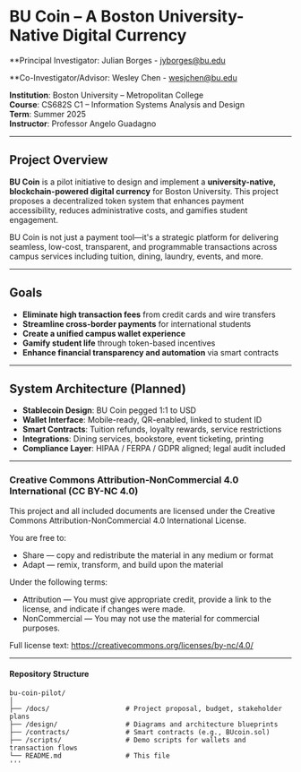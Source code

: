 # BU Coin – A Boston University-Native Digital Currency

**Principal Investigator: Julian Borges - jyborges@bu.edu

**Co-Investigator/Advisor: Wesley Chen - wesjchen@bu.edu

**Institution**: Boston University – Metropolitan College  
**Course**: CS682S C1 – Information Systems Analysis and Design  
**Term**: Summer 2025  
**Instructor**: Professor Angelo Guadagno

---

## Project Overview

**BU Coin** is a pilot initiative to design and implement a **university-native, blockchain-powered digital currency** for Boston University. This project proposes a decentralized token system that enhances payment accessibility, reduces administrative costs, and gamifies student engagement.

BU Coin is not just a payment tool—it's a strategic platform for delivering seamless, low-cost, transparent, and programmable transactions across campus services including tuition, dining, laundry, events, and more.

---

## Goals

- **Eliminate high transaction fees** from credit cards and wire transfers
- **Streamline cross-border payments** for international students
- **Create a unified campus wallet experience**
- **Gamify student life** through token-based incentives
- **Enhance financial transparency and automation** via smart contracts

---

## System Architecture (Planned)

- **Stablecoin Design**: BU Coin pegged 1:1 to USD
- **Wallet Interface**: Mobile-ready, QR-enabled, linked to student ID
- **Smart Contracts**: Tuition refunds, loyalty rewards, service restrictions
- **Integrations**: Dining services, bookstore, event ticketing, printing
- **Compliance Layer**: HIPAA / FERPA / GDPR aligned; legal audit included

---
### Creative Commons Attribution-NonCommercial 4.0 International (CC BY-NC 4.0)

This project and all included documents are licensed under the Creative Commons Attribution-NonCommercial 4.0 International License.

You are free to:
- Share — copy and redistribute the material in any medium or format
- Adapt — remix, transform, and build upon the material

Under the following terms:
- Attribution — You must give appropriate credit, provide a link to the license, and indicate if changes were made.
- NonCommercial — You may not use the material for commercial purposes.

Full license text: https://creativecommons.org/licenses/by-nc/4.0/

---
#### Repository Structure

```plaintext
bu-coin-pilot/
│
├── /docs/                   # Project proposal, budget, stakeholder plans
├── /design/                 # Diagrams and architecture blueprints
├── /contracts/              # Smart contracts (e.g., BUcoin.sol)
├── /scripts/                # Demo scripts for wallets and transaction flows
└── README.md                # This file
'''
